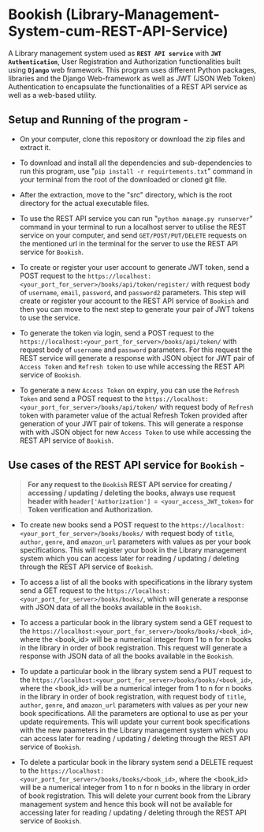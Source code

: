 # Bookish (Library-Management-System-cum-REST-API-Service)

A Library management system used as **`REST API service`** with **`JWT Authentication`**, User Registration and Authorization functionalities built using **`Django`** web framework.
This program uses different Python packages, libraries and the Django Web-framework as well as JWT (JSON Web Token) Authentication to encapsulate the functionalities of a REST API service as well as a web-based utility.


## Setup and Running of the program -


* On your computer, clone this repository or download the zip files and extract it.

* To download and install all the dependencies and sub-dependencies to run this program, use "`pip install -r requirtements.txt`" command in your terminal from the root of the downloaded or cloned git file.

* After the extraction, move to the "src" directory, which is the root directory for the actual executable files.

* To use the REST API service you can run "`python manage.py runserver`" command in your terminal to run a localhost server to utilise the REST service on your computer, and send `GET/POST/PUT/DELETE` requests on the mentioned url in the terminal for the server to use the REST API service for `Bookish`.

* To create or register your user account to generate JWT token, send a POST request to the `https://localhost:<your_port_for_server>/books/api/token/register/` with request body of `username`, `email`, `password`, and `password2` parameters. This step will create or register your account to the REST API service of `Bookish` and then you can move to the next step to generate your pair of JWT tokens to use the service.

* To generate the token via login, send a POST request to the `https://localhost:<your_port_for_server>/books/api/token/` with request body of `username` and `password` parameters. For this request the REST service will generate a response with JSON object for JWT pair of `Access Token` and `Refresh token` to use while accessing the REST API service of `Bookish`.

* To generate a new `Access Token` on expiry, you can use the `Refresh Token` and send a POST request to the `https://localhost:<your_port_for_server>/books/api/token/` with request body of `Refresh` token with parameter value of the actual Refresh Token provided after generation of your JWT pair of tokens. This will generate a response with with JSON object for new `Access Token` to use while accessing the REST API service of `Bookish`.




## Use cases of the REST API service for `Bookish` -


>  **For any request to the `Bookish` REST API service for creating / accessing / updating / deleting the books, always use request header with `header['Authorization'] = <your_access_JWT_token>` for Token verification and Authorization.**



* To create new books send a POST request to the `https://localhost:<your_port_for_server>/books/books/` with request body of `title`, `author`, `genre`, and `amazon_url` parameters with values as per your book specifications. This will register your book in the Library management system which you can access later for reading / updating / deleting through the REST API service of `Bookish`.

* To access a list of all the books with specifications in the library system send a GET request to the `https://localhost:<your_port_for_server>/books/books/`, which will generate a response with JSON data of all the books available in the `Bookish`.

* To access a particular book in the library system send a GET request to the `https://localhost:<your_port_for_server>/books/books/<book_id>`, where the <book_id> will be a numerical integer from 1 to n for n books in the library in order of book registration. This request will generate a response with JSON data of all the books available in the `Bookish`.

* To update a particular book in the library system send a PUT request to the `https://localhost:<your_port_for_server>/books/books/<book_id>`, where the <book_id> will be a numerical integer from 1 to n for n books in the library in order of book registration, with request body of `title`, `author`, `genre`, and `amazon_url` parameters with values as per your new book specifications. All the parameters are optional to use as per your update requirements. This will update your current book specifications with the new paameters in the Library management system which you can access later for reading / updating / deleting through the REST API service of `Bookish`.

* To delete a particular book in the library system send a DELETE request to the `https://localhost:<your_port_for_server>/books/books/<book_id>`, where the <book_id> will be a numerical integer from 1 to n for n books in the library in order of book registration. This will delete your current book from the Library management system  and hence this book will not be available for accessing later for reading / updating / deleting through the REST API service of `Bookish`.




